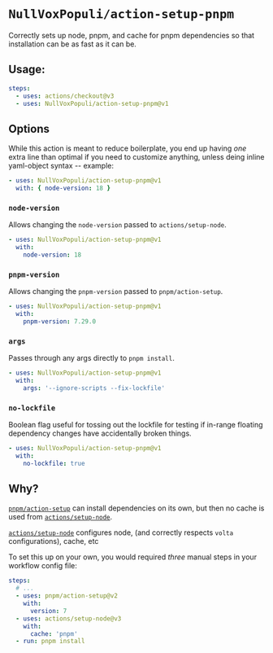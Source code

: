 # `NullVoxPopuli/action-setup-pnpm`

Correctly sets up node, pnpm, and cache for pnpm dependencies so that installation can be as fast as it can be.

## Usage:

```yaml
steps:
  - uses: actions/checkout@v3
  - uses: NullVoxPopuli/action-setup-pnpm@v1
```

## Options

While this action is meant to reduce boilerplate,
you end up having _one_ extra line than optimal if you need to customize anything,
unless deing inline yaml-object syntax -- example:

```yaml
- uses: NullVoxPopuli/action-setup-pnpm@v1
  with: { node-version: 18 }
```

### `node-version`

Allows changing the `node-version` passed to `actions/setup-node`.

```yaml
- uses: NullVoxPopuli/action-setup-pnpm@v1
  with:
    node-version: 18
```

### `pnpm-version`

Allows changing the `pnpm-version` passed to `pnpm/action-setup`.

```yaml
- uses: NullVoxPopuli/action-setup-pnpm@v1
  with:
    pnpm-version: 7.29.0
```

### `args`

Passes through any args directly to `pnpm install`.

```yaml
- uses: NullVoxPopuli/action-setup-pnpm@v1
  with:
    args: '--ignore-scripts --fix-lockfile'
```

### `no-lockfile`

Boolean flag useful for tossing out the lockfile for testing if in-range floating dependency changes have accidentally broken things.

```yaml
- uses: NullVoxPopuli/action-setup-pnpm@v1
  with:
    no-lockfile: true
```

## Why?

[`pnpm/action-setup`](https://github.com/pnpm/action-setup/) can install dependencies on its own, but then no cache is used from [`actions/setup-node`](https://github.com/actions/setup-node).

[`actions/setup-node`](https://github.com/actions/setup-node) configures node, (and correctly respects `volta` configurations), cache, etc

To set this up on your own, you would required _three_ manual steps in your workflow config file:

```yaml
steps:
  # ...
  - uses: pnpm/action-setup@v2
    with:
      version: 7
  - uses: actions/setup-node@v3
    with:
      cache: 'pnpm'
  - run: pnpm install
```
